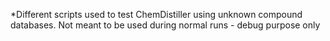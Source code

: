 *Different scripts used to test ChemDistiller using unknown compound databases. 
Not meant to be used during normal runs - debug purpose only